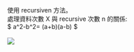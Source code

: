 使用 recursiven 方法。
<br>
處理資料次數 X 與 recursive 次數 n 的關係:
<br>
$ a^2-b^2= (a+b)(a-b) $
<br><br>
![](https://i.imgur.com/BlppxgP.jpg)
